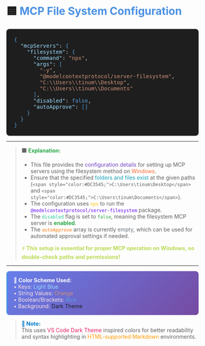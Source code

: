 # 🟦 <span style="color:#4A90E2;">MCP File System Configuration</span>

<div style="background-color:#1e1e1e; padding:20px; border-radius:8px; font-family:monospace; color:#d4d4d4;">
<span style="color:#569cd6;">{</span><br>
&nbsp;&nbsp;<span style="color:#9cdcfe;">"mcpServers"</span><span style="color:#d4d4d4;">:</span> <span style="color:#569cd6;">{</span><br>
&nbsp;&nbsp;&nbsp;&nbsp;<span style="color:#9cdcfe;">"filesystem"</span><span style="color:#d4d4d4;">:</span> <span style="color:#569cd6;">{</span><br>
&nbsp;&nbsp;&nbsp;&nbsp;&nbsp;&nbsp;<span style="color:#9cdcfe;">"command"</span><span style="color:#d4d4d4;">:</span> <span style="color:#ce9178;">"npx"</span><span style="color:#d4d4d4;">,</span><br>
&nbsp;&nbsp;&nbsp;&nbsp;&nbsp;&nbsp;<span style="color:#9cdcfe;">"args"</span><span style="color:#d4d4d4;">:</span> <span style="color:#569cd6;">[</span><br>
&nbsp;&nbsp;&nbsp;&nbsp;&nbsp;&nbsp;&nbsp;&nbsp;<span style="color:#ce9178;">"-y"</span><span style="color:#d4d4d4;">,</span><br>
&nbsp;&nbsp;&nbsp;&nbsp;&nbsp;&nbsp;&nbsp;&nbsp;<span style="color:#ce9178;">"@modelcontextprotocol/server-filesystem"</span><span style="color:#d4d4d4;">,</span><br>
&nbsp;&nbsp;&nbsp;&nbsp;&nbsp;&nbsp;&nbsp;&nbsp;<span style="color:#ce9178;">"C:\\Users\\tinum\\Desktop"</span><span style="color:#d4d4d4;">,</span><br>
&nbsp;&nbsp;&nbsp;&nbsp;&nbsp;&nbsp;&nbsp;&nbsp;<span style="color:#ce9178;">"C:\\Users\\tinum\\Documents"</span><br>
&nbsp;&nbsp;&nbsp;&nbsp;&nbsp;&nbsp;<span style="color:#569cd6;">]</span><span style="color:#d4d4d4;">,</span><br>
&nbsp;&nbsp;&nbsp;&nbsp;&nbsp;&nbsp;<span style="color:#9cdcfe;">"disabled"</span><span style="color:#d4d4d4;">:</span> <span style="color:#569cd6;">false</span><span style="color:#d4d4d4;">,</span><br>
&nbsp;&nbsp;&nbsp;&nbsp;&nbsp;&nbsp;<span style="color:#9cdcfe;">"autoApprove"</span><span style="color:#d4d4d4;">:</span> <span style="color:#569cd6;">[]</span><br>
&nbsp;&nbsp;&nbsp;&nbsp;<span style="color:#569cd6;">}</span><br>
&nbsp;&nbsp;<span style="color:#569cd6;">}</span><br>
<span style="color:#569cd6;">}</span>
</div>

---

> **🟩 <span style="color:#28A745;">Explanation:</span>**
>
> - This file provides the <span style="color:#6F42C1;">configuration details</span> for setting up MCP servers using the filesystem method on <span style="color:#FF6B35;">Windows</span>.
> - Ensure that the specified <span style="color:#17A2B8;">folders and files exist</span> at the given paths (`<span style="color:#DC3545;">C:\Users\tinum\Desktop</span>` and `<span style="color:#DC3545;">C:\Users\tinum\Documents</span>`).
> - The configuration uses <span style="color:#FFC107;">`npx`</span> to run the <span style="color:#6610F2;">`@modelcontextprotocol/server-filesystem`</span> package.
> - The <span style="color:#20C997;">`disabled`</span> flag is set to <span style="color:#28A745;">`false`</span>, meaning the filesystem MCP server is <span style="color:#28A745;">**enabled**</span>.
> - The <span style="color:#FD7E14;">`autoApprove`</span> array is currently <span style="color:#6C757D;">empty</span>, which can be used for automated approval settings if needed.
> 
> <span style="color:#BADA55;">**⚡ This setup is essential for proper MCP operation on Windows, so double-check paths and permissions!**</span>

---

<div style="background: linear-gradient(135deg, #667eea 0%, #764ba2 100%); padding: 15px; border-radius: 8px; border-left: 4px solid #4A90E2;">
<span style="color: white; font-weight: bold;">🎨 Color Scheme Used:</span><br>
<span style="color: #FFE4E1;">• Keys: <span style="color:#9cdcfe;">Light Blue</span></span><br>
<span style="color: #FFE4E1;">• String Values: <span style="color:#ce9178;">Orange</span></span><br>
<span style="color: #FFE4E1;">• Boolean/Brackets: <span style="color:#569cd6;">Blue</span></span><br>
<span style="color: #FFE4E1;">• Background: <span style="color:#1e1e1e;">Dark Theme</span></span>
</div>

> <span style="color:#007ACC;">**📝 Note:**</span>  
> This uses <span style="color:#E91E63;">VS Code Dark Theme</span> inspired colors for better readability and syntax highlighting in <span style="color:#FF9800;">HTML-supported Markdown</span> environments.
